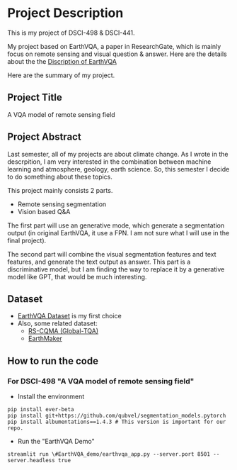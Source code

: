 # Project Description
This is my project of DSCI-498 & DSCI-441.

My project based on EarthVQA, a paper in ResearchGate, which is mainly focus on remote sensing and visual question & answer. Here are the details about the the [Discription of EarthVQA](ori_README.md)

Here are the summary of my project.

## Project Title
A VQA model of remote sensing field

## Project Abstract
Last semester, all of my projects are about climate change. As I wrote in the descrpition, I am very interested in the combination between machine learning and atmosphere, geology, earth science. So, this semester I decide to do something about these topics.

This project mainly consists 2 parts. 
- Remote sensing segmentation
- Vision based Q&A

The first part will use an generative mode, which generate a segmentation output (in original EarthVQA, it use a FPN. I am not sure what I will use in the final project). 

The second part will combine the visual segmentation features and text features, and generate the text output as answer. This part is a discriminative model, but I am finding the way to replace it by a generative model like GPT, that would be much interesting.

## Dataset
- [EarthVQA Dataset](https://forms.office.com/r/g6hr92aCj5) is my first choice
- Also, some related dataset:
    - [RS-CQMA (Global-TQA)](https://github.com/shenyedepisa/RSCMQA?tab=readme-ov-file)
    - [EarthMaker](https://github.com/wivizhang/EarthMarker)

## How to run the code

### For DSCI-498 "A VQA model of remote sensing field"
- Install the environment
```
pip install ever-beta
pip install git+https://github.com/qubvel/segmentation_models.pytorch
pip install albumentations==1.4.3 # This version is important for our repo.
```
- Run the "EarthVQA Demo"
```
streamlit run \#EarthVQA_demo/earthvqa_app.py --server.port 8501 --server.headless true
```


